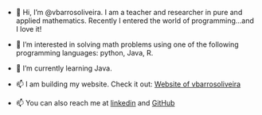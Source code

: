 - 👋 Hi, I’m @vbarrosoliveira. I am a teacher and researcher in pure and applied mathematics. Recently I entered the world of programming...and I love it!
- 👀 I’m interested in solving math problems using one of the following programming languages: python, Java, R.
- 🌱 I’m currently learning Java.

- 📫 I am building my website. Check it out: <a href="https://s3.eu-west-3.amazonaws.com/vbarros.com/index.html">Website of vbarrosoliveira</a>
- 📫 You can also reach me at <a href="https://www.linkedin.com/feed/?trk=eml-email_accept_invite_single_01-header-6-home">linkedin</a> and <a href="https://github.com/vbarrosoliveira/vbarrosoliveira.git">GitHub</a>


<!---
vbarrosoliveira/vbarrosoliveira is a ✨ special ✨ repository because its `README.md` (this file) appears on your GitHub profile.
You can click the Preview link to take a look at your changes.
--->
